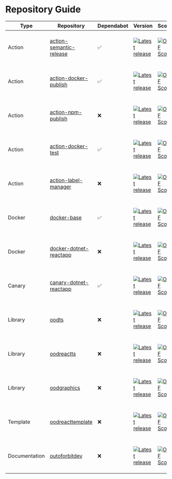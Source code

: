 # Repository Guide
| Type | Repository | Dependabot | Version | Scorecard | Pipelines | Issues |
|------|------------|------------|---------|-----------|-----------|--------|
| Action | [action-semantic-release](https://github.com/outoforbitdev/action-semantic-release) | :white_check_mark: | <a href='https://github.com/outoforbitdev/action-semantic-release/releases/latest'><img alt='Latest release' src='https://img.shields.io/github/v/release/outoforbitdev/action-semantic-release?logo=github&label=%20'></a> | <a href='https://securityscorecards.dev/viewer/?uri=github.com/outoforbitdev/action-semantic-release'><img alt='OpenSSF Scorecard' src='https://api.securityscorecards.dev/projects/github.com/outoforbitdev/action-semantic-release/badge'></a> | <a href='https://github.com/outoforbitdev/action-semantic-release/actions/workflows/test.yml'><img alt='Test states' src='https://img.shields.io/github/actions/workflow/status/outoforbitdev/action-semantic-release/test.yml?label=Test'></a><br><a href='https://github.com/outoforbitdev/action-semantic-release/actions/workflows/release.yml'><img alt='Release states' src='https://img.shields.io/github/actions/workflow/status/outoforbitdev/action-semantic-release/release.yml?label=Release'></a>| <a href='https://github.com/outoforbitdev/action-semantic-release/issues'><img alt='Open issues' src='https://img.shields.io/github/issues/outoforbitdev/action-semantic-release?logo=github&label=Issues'></a> <br><a href='https://github.com/outoforbitdev/action-semantic-release/pulls'><img alt='Open PRs' src='https://img.shields.io/github/issues-pr/outoforbitdev/action-semantic-release?logo=github&label=PRs'></a> |
| Action | [action-docker-publish](https://github.com/outoforbitdev/action-docker-publish) | :white_check_mark: | <a href='https://github.com/outoforbitdev/action-docker-publish/releases/latest'><img alt='Latest release' src='https://img.shields.io/github/v/release/outoforbitdev/action-docker-publish?logo=github&label=%20'></a> | <a href='https://securityscorecards.dev/viewer/?uri=github.com/outoforbitdev/action-docker-publish'><img alt='OpenSSF Scorecard' src='https://api.securityscorecards.dev/projects/github.com/outoforbitdev/action-docker-publish/badge'></a> | <a href='https://github.com/outoforbitdev/action-docker-publish/actions/workflows/test.yml'><img alt='Test states' src='https://img.shields.io/github/actions/workflow/status/outoforbitdev/action-docker-publish/test.yml?label=Test'></a><br><a href='https://github.com/outoforbitdev/action-docker-publish/actions/workflows/release.yml'><img alt='Release states' src='https://img.shields.io/github/actions/workflow/status/outoforbitdev/action-docker-publish/release.yml?label=Release'></a>| <a href='https://github.com/outoforbitdev/action-docker-publish/issues'><img alt='Open issues' src='https://img.shields.io/github/issues/outoforbitdev/action-docker-publish?logo=github&label=Issues'></a> <br><a href='https://github.com/outoforbitdev/action-docker-publish/pulls'><img alt='Open PRs' src='https://img.shields.io/github/issues-pr/outoforbitdev/action-docker-publish?logo=github&label=PRs'></a> |
| Action | [action-npm-publish](https://github.com/outoforbitdev/action-npm-publish) | :x: | <a href='https://github.com/outoforbitdev/action-npm-publish/releases/latest'><img alt='Latest release' src='https://img.shields.io/github/v/release/outoforbitdev/action-npm-publish?logo=github&label=%20'></a> | <a href='https://securityscorecards.dev/viewer/?uri=github.com/outoforbitdev/action-npm-publish'><img alt='OpenSSF Scorecard' src='https://api.securityscorecards.dev/projects/github.com/outoforbitdev/action-npm-publish/badge'></a> | <a href='https://github.com/outoforbitdev/action-npm-publish/actions/workflows/test.yml'><img alt='Test states' src='https://img.shields.io/github/actions/workflow/status/outoforbitdev/action-npm-publish/test.yml?label=Test'></a><br><a href='https://github.com/outoforbitdev/action-npm-publish/actions/workflows/release.yml'><img alt='Release states' src='https://img.shields.io/github/actions/workflow/status/outoforbitdev/action-npm-publish/release.yml?label=Release'></a>| <a href='https://github.com/outoforbitdev/action-npm-publish/issues'><img alt='Open issues' src='https://img.shields.io/github/issues/outoforbitdev/action-npm-publish?logo=github&label=Issues'></a> <br><a href='https://github.com/outoforbitdev/action-npm-publish/pulls'><img alt='Open PRs' src='https://img.shields.io/github/issues-pr/outoforbitdev/action-npm-publish?logo=github&label=PRs'></a> |
| Action | [action-docker-test](https://github.com/outoforbitdev/action-docker-test) | :white_check_mark: | <a href='https://github.com/outoforbitdev/action-docker-test/releases/latest'><img alt='Latest release' src='https://img.shields.io/github/v/release/outoforbitdev/action-docker-test?logo=github&label=%20'></a> | <a href='https://securityscorecards.dev/viewer/?uri=github.com/outoforbitdev/action-docker-test'><img alt='OpenSSF Scorecard' src='https://api.securityscorecards.dev/projects/github.com/outoforbitdev/action-docker-test/badge'></a> | <a href='https://github.com/outoforbitdev/action-docker-test/actions/workflows/test.yml'><img alt='Test states' src='https://img.shields.io/github/actions/workflow/status/outoforbitdev/action-docker-test/test.yml?label=Test'></a><br><a href='https://github.com/outoforbitdev/action-docker-test/actions/workflows/release.yml'><img alt='Release states' src='https://img.shields.io/github/actions/workflow/status/outoforbitdev/action-docker-test/release.yml?label=Release'></a>| <a href='https://github.com/outoforbitdev/action-docker-test/issues'><img alt='Open issues' src='https://img.shields.io/github/issues/outoforbitdev/action-docker-test?logo=github&label=Issues'></a> <br><a href='https://github.com/outoforbitdev/action-docker-test/pulls'><img alt='Open PRs' src='https://img.shields.io/github/issues-pr/outoforbitdev/action-docker-test?logo=github&label=PRs'></a> |
| Action | [action-label-manager](https://github.com/outoforbitdev/action-label-manager) | :x: | <a href='https://github.com/outoforbitdev/action-label-manager/releases/latest'><img alt='Latest release' src='https://img.shields.io/github/v/release/outoforbitdev/action-label-manager?logo=github&label=%20'></a> | <a href='https://securityscorecards.dev/viewer/?uri=github.com/outoforbitdev/action-label-manager'><img alt='OpenSSF Scorecard' src='https://api.securityscorecards.dev/projects/github.com/outoforbitdev/action-label-manager/badge'></a> | <a href='https://github.com/outoforbitdev/action-label-manager/actions/workflows/test.yml'><img alt='Test states' src='https://img.shields.io/github/actions/workflow/status/outoforbitdev/action-label-manager/test.yml?label=Test'></a><br><a href='https://github.com/outoforbitdev/action-label-manager/actions/workflows/release.yml'><img alt='Release states' src='https://img.shields.io/github/actions/workflow/status/outoforbitdev/action-label-manager/release.yml?label=Release'></a>| <a href='https://github.com/outoforbitdev/action-label-manager/issues'><img alt='Open issues' src='https://img.shields.io/github/issues/outoforbitdev/action-label-manager?logo=github&label=Issues'></a> <br><a href='https://github.com/outoforbitdev/action-label-manager/pulls'><img alt='Open PRs' src='https://img.shields.io/github/issues-pr/outoforbitdev/action-label-manager?logo=github&label=PRs'></a> |
| Docker | [docker-base](https://github.com/outoforbitdev/docker-base) | :white_check_mark: | <a href='https://github.com/outoforbitdev/docker-base/releases/latest'><img alt='Latest release' src='https://img.shields.io/github/v/release/outoforbitdev/docker-base?logo=github&label=%20'></a> | <a href='https://securityscorecards.dev/viewer/?uri=github.com/outoforbitdev/docker-base'><img alt='OpenSSF Scorecard' src='https://api.securityscorecards.dev/projects/github.com/outoforbitdev/docker-base/badge'></a> | <a href='https://github.com/outoforbitdev/docker-base/actions/workflows/test.yml'><img alt='Test states' src='https://img.shields.io/github/actions/workflow/status/outoforbitdev/docker-base/test.yml?label=Test'></a><br><a href='https://github.com/outoforbitdev/docker-base/actions/workflows/release.yml'><img alt='Release states' src='https://img.shields.io/github/actions/workflow/status/outoforbitdev/docker-base/release.yml?label=Release'></a>| <a href='https://github.com/outoforbitdev/docker-base/issues'><img alt='Open issues' src='https://img.shields.io/github/issues/outoforbitdev/docker-base?logo=github&label=Issues'></a> <br><a href='https://github.com/outoforbitdev/docker-base/pulls'><img alt='Open PRs' src='https://img.shields.io/github/issues-pr/outoforbitdev/docker-base?logo=github&label=PRs'></a> |
| Docker | [docker-dotnet-reactapp](https://github.com/outoforbitdev/docker-dotnet-reactapp) | :x: | <a href='https://github.com/outoforbitdev/docker-dotnet-reactapp/releases/latest'><img alt='Latest release' src='https://img.shields.io/github/v/release/outoforbitdev/docker-dotnet-reactapp?logo=github&label=%20'></a> | <a href='https://securityscorecards.dev/viewer/?uri=github.com/outoforbitdev/docker-dotnet-reactapp'><img alt='OpenSSF Scorecard' src='https://api.securityscorecards.dev/projects/github.com/outoforbitdev/docker-dotnet-reactapp/badge'></a> | <a href='https://github.com/outoforbitdev/docker-dotnet-reactapp/actions/workflows/test.yml'><img alt='Test states' src='https://img.shields.io/github/actions/workflow/status/outoforbitdev/docker-dotnet-reactapp/test.yml?label=Test'></a><br><a href='https://github.com/outoforbitdev/docker-dotnet-reactapp/actions/workflows/release.yml'><img alt='Release states' src='https://img.shields.io/github/actions/workflow/status/outoforbitdev/docker-dotnet-reactapp/release.yml?label=Release'></a>| <a href='https://github.com/outoforbitdev/docker-dotnet-reactapp/issues'><img alt='Open issues' src='https://img.shields.io/github/issues/outoforbitdev/docker-dotnet-reactapp?logo=github&label=Issues'></a> <br><a href='https://github.com/outoforbitdev/docker-dotnet-reactapp/pulls'><img alt='Open PRs' src='https://img.shields.io/github/issues-pr/outoforbitdev/docker-dotnet-reactapp?logo=github&label=PRs'></a> |
| Canary | [canary-dotnet-reactapp](https://github.com/outoforbitdev/canary-dotnet-reactapp) | :white_check_mark: | <a href='https://github.com/outoforbitdev/canary-dotnet-reactapp/releases/latest'><img alt='Latest release' src='https://img.shields.io/github/v/release/outoforbitdev/canary-dotnet-reactapp?logo=github&label=%20'></a> | <a href='https://securityscorecards.dev/viewer/?uri=github.com/outoforbitdev/canary-dotnet-reactapp'><img alt='OpenSSF Scorecard' src='https://api.securityscorecards.dev/projects/github.com/outoforbitdev/canary-dotnet-reactapp/badge'></a> | <a href='https://github.com/outoforbitdev/canary-dotnet-reactapp/actions/workflows/test.yml'><img alt='Test states' src='https://img.shields.io/github/actions/workflow/status/outoforbitdev/canary-dotnet-reactapp/test.yml?label=Test'></a><br><a href='https://github.com/outoforbitdev/canary-dotnet-reactapp/actions/workflows/release.yml'><img alt='Release states' src='https://img.shields.io/github/actions/workflow/status/outoforbitdev/canary-dotnet-reactapp/release.yml?label=Release'></a>| <a href='https://github.com/outoforbitdev/canary-dotnet-reactapp/issues'><img alt='Open issues' src='https://img.shields.io/github/issues/outoforbitdev/canary-dotnet-reactapp?logo=github&label=Issues'></a> <br><a href='https://github.com/outoforbitdev/canary-dotnet-reactapp/pulls'><img alt='Open PRs' src='https://img.shields.io/github/issues-pr/outoforbitdev/canary-dotnet-reactapp?logo=github&label=PRs'></a> |
| Library | [oodts](https://github.com/outoforbitdev/oodts) | :x: | <a href='https://github.com/outoforbitdev/oodts/releases/latest'><img alt='Latest release' src='https://img.shields.io/github/v/release/outoforbitdev/oodts?logo=github&label=%20'></a> | <a href='https://securityscorecards.dev/viewer/?uri=github.com/outoforbitdev/oodts'><img alt='OpenSSF Scorecard' src='https://api.securityscorecards.dev/projects/github.com/outoforbitdev/oodts/badge'></a> | <a href='https://github.com/outoforbitdev/oodts/actions/workflows/test.yml'><img alt='Test states' src='https://img.shields.io/github/actions/workflow/status/outoforbitdev/oodts/test.yml?label=Test'></a><br><a href='https://github.com/outoforbitdev/oodts/actions/workflows/release.yml'><img alt='Release states' src='https://img.shields.io/github/actions/workflow/status/outoforbitdev/oodts/release.yml?label=Release'></a>| <a href='https://github.com/outoforbitdev/oodts/issues'><img alt='Open issues' src='https://img.shields.io/github/issues/outoforbitdev/oodts?logo=github&label=Issues'></a> <br><a href='https://github.com/outoforbitdev/oodts/pulls'><img alt='Open PRs' src='https://img.shields.io/github/issues-pr/outoforbitdev/oodts?logo=github&label=PRs'></a> |
| Library | [oodreactts](https://github.com/outoforbitdev/oodreactts) | :x: | <a href='https://github.com/outoforbitdev/oodreactts/releases/latest'><img alt='Latest release' src='https://img.shields.io/github/v/release/outoforbitdev/oodreactts?logo=github&label=%20'></a> | <a href='https://securityscorecards.dev/viewer/?uri=github.com/outoforbitdev/oodreactts'><img alt='OpenSSF Scorecard' src='https://api.securityscorecards.dev/projects/github.com/outoforbitdev/oodreactts/badge'></a> | <a href='https://github.com/outoforbitdev/oodreactts/actions/workflows/test.yml'><img alt='Test states' src='https://img.shields.io/github/actions/workflow/status/outoforbitdev/oodreactts/test.yml?label=Test'></a><br><a href='https://github.com/outoforbitdev/oodreactts/actions/workflows/release.yml'><img alt='Release states' src='https://img.shields.io/github/actions/workflow/status/outoforbitdev/oodreactts/release.yml?label=Release'></a>| <a href='https://github.com/outoforbitdev/oodreactts/issues'><img alt='Open issues' src='https://img.shields.io/github/issues/outoforbitdev/oodreactts?logo=github&label=Issues'></a> <br><a href='https://github.com/outoforbitdev/oodreactts/pulls'><img alt='Open PRs' src='https://img.shields.io/github/issues-pr/outoforbitdev/oodreactts?logo=github&label=PRs'></a> |
| Library | [oodgraphics](https://github.com/outoforbitdev/oodgraphics) | :x: | <a href='https://github.com/outoforbitdev/oodgraphics/releases/latest'><img alt='Latest release' src='https://img.shields.io/github/v/release/outoforbitdev/oodgraphics?logo=github&label=%20'></a> | <a href='https://securityscorecards.dev/viewer/?uri=github.com/outoforbitdev/oodgraphics'><img alt='OpenSSF Scorecard' src='https://api.securityscorecards.dev/projects/github.com/outoforbitdev/oodgraphics/badge'></a> | <a href='https://github.com/outoforbitdev/oodgraphics/actions/workflows/test.yml'><img alt='Test states' src='https://img.shields.io/github/actions/workflow/status/outoforbitdev/oodgraphics/test.yml?label=Test'></a><br><a href='https://github.com/outoforbitdev/oodgraphics/actions/workflows/release.yml'><img alt='Release states' src='https://img.shields.io/github/actions/workflow/status/outoforbitdev/oodgraphics/release.yml?label=Release'></a>| <a href='https://github.com/outoforbitdev/oodgraphics/issues'><img alt='Open issues' src='https://img.shields.io/github/issues/outoforbitdev/oodgraphics?logo=github&label=Issues'></a> <br><a href='https://github.com/outoforbitdev/oodgraphics/pulls'><img alt='Open PRs' src='https://img.shields.io/github/issues-pr/outoforbitdev/oodgraphics?logo=github&label=PRs'></a> |
| Template | [oodreacttemplate](https://github.com/outoforbitdev/oodreacttemplate) | :x: | <a href='https://github.com/outoforbitdev/oodreacttemplate/releases/latest'><img alt='Latest release' src='https://img.shields.io/github/v/release/outoforbitdev/oodreacttemplate?logo=github&label=%20'></a> | <a href='https://securityscorecards.dev/viewer/?uri=github.com/outoforbitdev/oodreacttemplate'><img alt='OpenSSF Scorecard' src='https://api.securityscorecards.dev/projects/github.com/outoforbitdev/oodreacttemplate/badge'></a> | <a href='https://github.com/outoforbitdev/oodreacttemplate/actions/workflows/test.yml'><img alt='Test states' src='https://img.shields.io/github/actions/workflow/status/outoforbitdev/oodreacttemplate/test.yml?label=Test'></a><br><a href='https://github.com/outoforbitdev/oodreacttemplate/actions/workflows/release.yml'><img alt='Release states' src='https://img.shields.io/github/actions/workflow/status/outoforbitdev/oodreacttemplate/release.yml?label=Release'></a>| <a href='https://github.com/outoforbitdev/oodreacttemplate/issues'><img alt='Open issues' src='https://img.shields.io/github/issues/outoforbitdev/oodreacttemplate?logo=github&label=Issues'></a> <br><a href='https://github.com/outoforbitdev/oodreacttemplate/pulls'><img alt='Open PRs' src='https://img.shields.io/github/issues-pr/outoforbitdev/oodreacttemplate?logo=github&label=PRs'></a> |
| Documentation | [outoforbitdev](https://github.com/outoforbitdev/outoforbitdev) | :x: | <a href='https://github.com/outoforbitdev/outoforbitdev/releases/latest'><img alt='Latest release' src='https://img.shields.io/github/v/release/outoforbitdev/outoforbitdev?logo=github&label=%20'></a> | <a href='https://securityscorecards.dev/viewer/?uri=github.com/outoforbitdev/outoforbitdev'><img alt='OpenSSF Scorecard' src='https://api.securityscorecards.dev/projects/github.com/outoforbitdev/outoforbitdev/badge'></a> | <a href='https://github.com/outoforbitdev/outoforbitdev/actions/workflows/test.yml'><img alt='Test states' src='https://img.shields.io/github/actions/workflow/status/outoforbitdev/outoforbitdev/test.yml?label=Test'></a><br><a href='https://github.com/outoforbitdev/outoforbitdev/actions/workflows/release.yml'><img alt='Release states' src='https://img.shields.io/github/actions/workflow/status/outoforbitdev/outoforbitdev/release.yml?label=Release'></a>| <a href='https://github.com/outoforbitdev/outoforbitdev/issues'><img alt='Open issues' src='https://img.shields.io/github/issues/outoforbitdev/outoforbitdev?logo=github&label=Issues'></a> <br><a href='https://github.com/outoforbitdev/outoforbitdev/pulls'><img alt='Open PRs' src='https://img.shields.io/github/issues-pr/outoforbitdev/outoforbitdev?logo=github&label=PRs'></a> |
